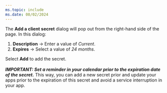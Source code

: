 ```yaml
---
ms.topic: include
ms.date: 08/02/2024
---
```

The **Add a client secret** dialog will pop out from the right-hand side of the page. In this dialog:

1. **Description** &rarr; Enter a value of *Current*.
1. **Expires** &rarr; Select a value of *24 months*.

Select **Add** to add the secret.<br>
<br>
***IMPORTANT: Set a reminder in your calendar prior to the expiration date of the secret.*** This way, you can add a new secret prior and update your apps prior to the expiration of this secret and avoid a service interruption in your app.
